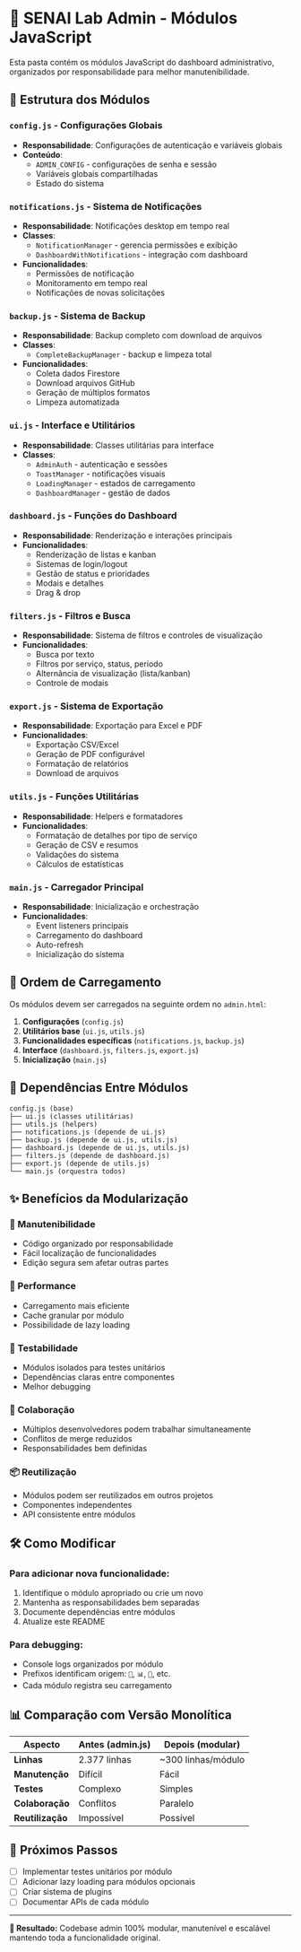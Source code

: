 # 🔧 SENAI Lab Admin - Módulos JavaScript

Esta pasta contém os módulos JavaScript do dashboard administrativo, organizados por responsabilidade para melhor manutenibilidade.

## 📁 Estrutura dos Módulos

### `config.js` - Configurações Globais
- **Responsabilidade**: Configurações de autenticação e variáveis globais
- **Conteúdo**:
  - `ADMIN_CONFIG` - configurações de senha e sessão
  - Variáveis globais compartilhadas
  - Estado do sistema

### `notifications.js` - Sistema de Notificações
- **Responsabilidade**: Notificações desktop em tempo real
- **Classes**:
  - `NotificationManager` - gerencia permissões e exibição
  - `DashboardWithNotifications` - integração com dashboard
- **Funcionalidades**:
  - Permissões de notificação
  - Monitoramento em tempo real
  - Notificações de novas solicitações

### `backup.js` - Sistema de Backup
- **Responsabilidade**: Backup completo com download de arquivos
- **Classes**:
  - `CompleteBackupManager` - backup e limpeza total
- **Funcionalidades**:
  - Coleta dados Firestore
  - Download arquivos GitHub
  - Geração de múltiplos formatos
  - Limpeza automatizada

### `ui.js` - Interface e Utilitários
- **Responsabilidade**: Classes utilitárias para interface
- **Classes**:
  - `AdminAuth` - autenticação e sessões
  - `ToastManager` - notificações visuais
  - `LoadingManager` - estados de carregamento
  - `DashboardManager` - gestão de dados

### `dashboard.js` - Funções do Dashboard
- **Responsabilidade**: Renderização e interações principais
- **Funcionalidades**:
  - Renderização de listas e kanban
  - Sistemas de login/logout
  - Gestão de status e prioridades
  - Modais e detalhes
  - Drag & drop

### `filters.js` - Filtros e Busca
- **Responsabilidade**: Sistema de filtros e controles de visualização
- **Funcionalidades**:
  - Busca por texto
  - Filtros por serviço, status, período
  - Alternância de visualização (lista/kanban)
  - Controle de modais

### `export.js` - Sistema de Exportação
- **Responsabilidade**: Exportação para Excel e PDF
- **Funcionalidades**:
  - Exportação CSV/Excel
  - Geração de PDF configurável
  - Formatação de relatórios
  - Download de arquivos

### `utils.js` - Funções Utilitárias
- **Responsabilidade**: Helpers e formatadores
- **Funcionalidades**:
  - Formatação de detalhes por tipo de serviço
  - Geração de CSV e resumos
  - Validações do sistema
  - Cálculos de estatísticas

### `main.js` - Carregador Principal
- **Responsabilidade**: Inicialização e orchestração
- **Funcionalidades**:
  - Event listeners principais
  - Carregamento do dashboard
  - Auto-refresh
  - Inicialização do sistema

## 🔗 Ordem de Carregamento

Os módulos devem ser carregados na seguinte ordem no `admin.html`:

1. **Configurações** (`config.js`)
2. **Utilitários base** (`ui.js`, `utils.js`)
3. **Funcionalidades específicas** (`notifications.js`, `backup.js`)
4. **Interface** (`dashboard.js`, `filters.js`, `export.js`)
5. **Inicialização** (`main.js`)

## 🔄 Dependências Entre Módulos

```
config.js (base)
├── ui.js (classes utilitárias)
├── utils.js (helpers)
├── notifications.js (depende de ui.js)
├── backup.js (depende de ui.js, utils.js)
├── dashboard.js (depende de ui.js, utils.js)
├── filters.js (depende de dashboard.js)
├── export.js (depende de utils.js)
└── main.js (orquestra todos)
```

## ✨ Benefícios da Modularização

### **🔧 Manutenibilidade**
- Código organizado por responsabilidade
- Fácil localização de funcionalidades
- Edição segura sem afetar outras partes

### **🚀 Performance**
- Carregamento mais eficiente
- Cache granular por módulo
- Possibilidade de lazy loading

### **🧪 Testabilidade**
- Módulos isolados para testes unitários
- Dependências claras entre componentes
- Melhor debugging

### **👥 Colaboração**
- Múltiplos desenvolvedores podem trabalhar simultaneamente
- Conflitos de merge reduzidos
- Responsabilidades bem definidas

### **📦 Reutilização**
- Módulos podem ser reutilizados em outros projetos
- Componentes independentes
- API consistente entre módulos

## 🛠️ Como Modificar

### **Para adicionar nova funcionalidade:**
1. Identifique o módulo apropriado ou crie um novo
2. Mantenha as responsabilidades bem separadas
3. Documente dependências entre módulos
4. Atualize este README

### **Para debugging:**
- Console logs organizados por módulo
- Prefixos identificam origem: `🔧`, `📊`, `🔔`, etc.
- Cada módulo registra seu carregamento

## 📊 Comparação com Versão Monolítica

| Aspecto | Antes (admin.js) | Depois (modular) |
|---------|------------------|------------------|
| **Linhas** | 2.377 linhas | ~300 linhas/módulo |
| **Manutenção** | Difícil | Fácil |
| **Testes** | Complexo | Simples |
| **Colaboração** | Conflitos | Paralelo |
| **Reutilização** | Impossível | Possível |

## 🎯 Próximos Passos

- [ ] Implementar testes unitários por módulo
- [ ] Adicionar lazy loading para módulos opcionais
- [ ] Criar sistema de plugins
- [ ] Documentar APIs de cada módulo

---

**🎉 Resultado:** Codebase admin 100% modular, manutenível e escalável mantendo toda a funcionalidade original.
